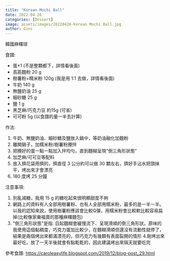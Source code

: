 ```yaml
---
title: "Korean Mochi Ball"
date: 2022-04-26
categories: [Dessert]
image: assets/images/20220426-Korean Mochi Ball.jpg
author: Gini
---
```

韓國麻糬球

食譜:
- 蛋*1 (不是整顆都下，詳情看後面)
- 高筋麵粉 20 g
- 樹薯粉+糯米粉 120g (我是用 1:1 去做，詳情看後面)
- 牛奶 140 g
- 無鹽奶油 25 g
- 細砂糖 25 g
- 鹽 1 g
- 黑芝麻/巧克力豆 約15g (可省)
- 可可粉 5g (以食譜的量一半去計算)

作法:
1. 牛奶、無鹽奶油、細砂糖及鹽放入鍋中，等奶油融化加麵粉
2. 離開鍋子，加糯米粉/樹薯粉攪拌
3. 把攪好的蛋一點一點加入拌均勻，直到麵糊呈現"倒三角形狀態"
4. 加芝麻/可可豆等配料
5. 放入擠花袋用擠的，擠直徑 3 公分約可以做 30 顆左右，擠好手沾水把頭抹平，烤出來才會漂亮
6. 180 度烤 25 分鐘

注意事項:
1. 別亂減糖，我用 15 g 的糖吃起來很明顯甜度不夠
2. 網路上的資料有人全部用樹薯粉、也有人全部用糯米粉，最多的是一半一半。以我的認知來說，使用樹薯粉應該會比較Q彈，用糯米粉會比較軟比較容易扁掉(比較像家樂福賣的那種麻糬麵包)
3. "倒三角形狀態"是指: 舀起麵糊會緩慢流下、呈現滑順的倒三角形狀。原味的我使用這個黏稠度，巧克力蛋加比較少，在麵糊滑順但還沒有流動性就停了，結果是兩個烤出來都滿漂亮的，但巧克力有幾顆有表面裂開的情形
4.剛烤出來最好吃，放了一天半後就會有點乾乾的，因此建議烤出來隔天就要吃完

<p style="overflow-wrap: anywhere;">參考食譜:
<a href="https://example.com/recipe" target="_blank">https://caroleasylife.blogspot.com/2019/12/blog-post_29.html</a>
</p>